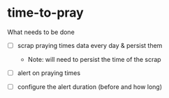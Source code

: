 # time-to-pray





What needs to be done
* [ ] scrap praying times data every day & persist them
  * Note: will need to persist the time of the scrap 
* [ ] alert on praying times
* [ ] configure the alert duration (before and how long)

